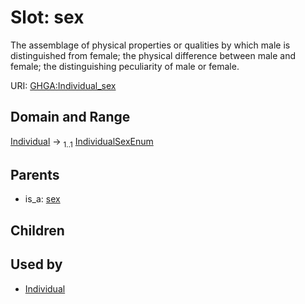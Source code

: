 
# Slot: sex


The assemblage of physical properties or qualities by which male is distinguished from female; the physical difference between male and female; the distinguishing peculiarity of male or female.

URI: [GHGA:Individual_sex](https://w3id.org/GHGA/Individual_sex)


## Domain and Range

[Individual](Individual.md) &#8594;  <sub>1..1</sub> [IndividualSexEnum](IndividualSexEnum.md)

## Parents

 *  is_a: [sex](sex.md)

## Children


## Used by

 * [Individual](Individual.md)
